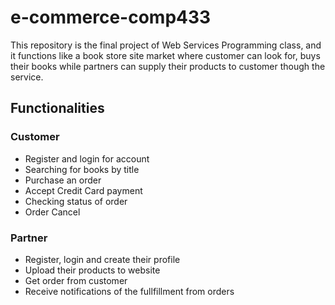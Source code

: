 # e-commerce-comp433

This repository is the final project of Web Services Programming class, and it functions like a book store site market where customer can look for, buys their books while partners can supply their products to customer though the service.

## Functionalities
### Customer
* Register and login for account
* Searching for books by title
* Purchase an order
* Accept Credit Card payment
* Checking status of order
* Order Cancel
### Partner
* Register, login and create their profile
* Upload their products to website
* Get order from customer
* Receive notifications of the fullfillment from orders

